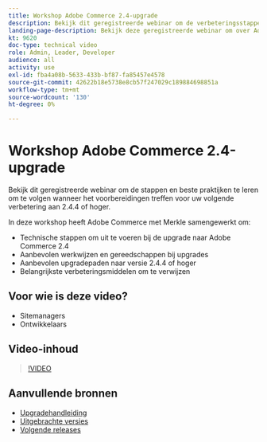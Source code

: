```yaml
---
title: Workshop Adobe Commerce 2.4-upgrade
description: Bekijk dit geregistreerde webinar om de verbeteringsstappen van Adobe Commerce en beste praktijken voor 2.4.4 of hoger te leren.
landing-page-description: Bekijk deze geregistreerde webinar om over Adobe Commerce 2.4 verbeteringsstappen en beste praktijken te leren.
kt: 9620
doc-type: technical video
role: Admin, Leader, Developer
audience: all
activity: use
exl-id: fba4a08b-5633-433b-bf87-fa85457e4578
source-git-commit: 42622b18e5738e8cb57f247029c189884698851a
workflow-type: tm+mt
source-wordcount: '130'
ht-degree: 0%

---
```


# Workshop Adobe Commerce 2.4-upgrade

Bekijk dit geregistreerde webinar om de stappen en beste praktijken te leren om te volgen wanneer het voorbereidingen treffen voor uw volgende verbetering aan 2.4.4 of hoger.

In deze workshop heeft Adobe Commerce met Merkle samengewerkt om:

- Technische stappen om uit te voeren bij de upgrade naar Adobe Commerce 2.4
- Aanbevolen werkwijzen en gereedschappen bij upgrades
- Aanbevolen upgradepaden naar versie 2.4.4 of hoger
- Belangrijkste verbeteringsmiddelen om te verwijzen

## Voor wie is deze video?

- Sitemanagers
- Ontwikkelaars

## Video-inhoud

>[!VIDEO](https://video.tv.adobe.com/v/340038?quality=12&learn=on)

## Aanvullende bronnen

- [Upgradehandleiding](https://experienceleague.adobe.com/docs/commerce-operations/upgrade-guide/overview.html)
- [Uitgebrachte versies](https://devdocs.magento.com/release/released-versions.html)
- [Volgende releases](https://devdocs.magento.com/release/)
